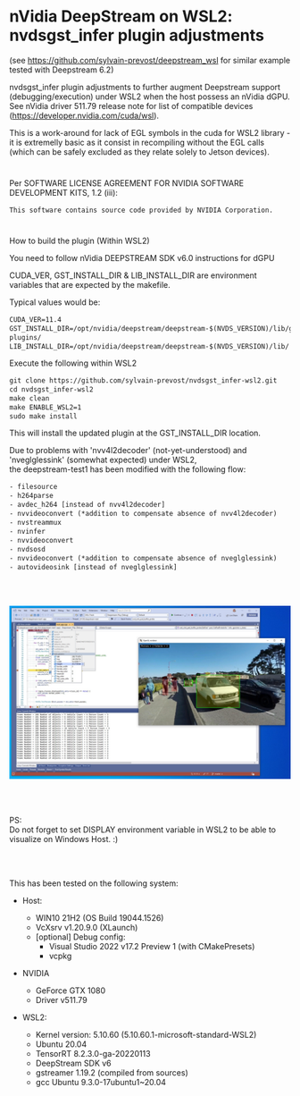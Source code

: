 
# nVidia DeepStream on WSL2: nvdsgst_infer plugin adjustments


(see https://github.com/sylvain-prevost/deepstream_wsl for similar example tested with Deepstream 6.2) 


nvdsgst_infer plugin adjustments to further augment Deepstream support (debugging/execution) under WSL2 when the host possess an nVidia dGPU.
See  nVidia driver 511.79 release note for list of compatible devices (https://developer.nvidia.com/cuda/wsl).
  
This is a work-around for lack of EGL symbols in the cuda for WSL2 library - it is extremelly basic as it consist in recompiling without the EGL calls (which can be safely excluded as they relate solely to Jetson devices).
  
#

Per SOFTWARE LICENSE AGREEMENT FOR NVIDIA SOFTWARE DEVELOPMENT KITS, 1.2 (iii):
```
This software contains source code provided by NVIDIA Corporation.
```

#

How to build the plugin (Within WSL2)  

You need to follow nVidia DEEPSTREAM SDK v6.0 instructions for dGPU  
  
CUDA_VER, GST_INSTALL_DIR & LIB_INSTALL_DIR are environment variables that are expected by the makefile.  
  
Typical values would be:  
  
```
CUDA_VER=11.4  
GST_INSTALL_DIR=/opt/nvidia/deepstream/deepstream-$(NVDS_VERSION)/lib/gst-plugins/  
LIB_INSTALL_DIR=/opt/nvidia/deepstream/deepstream-$(NVDS_VERSION)/lib/  
```
  
Execute the following within WSL2  
  

```
git clone https://github.com/sylvain-prevost/nvdsgst_infer-wsl2.git
cd nvdsgst_infer-wsl2
make clean
make ENABLE_WSL2=1
sudo make install
```

This will install the updated plugin at the GST_INSTALL_DIR location.  
  
Due to problems with 'nvv4l2decoder' (not-yet-understood) and 'nveglglessink' (somewhat expected)  under WSL2,  
the deepstream-test1 has been modified with the following flow:  
  
```
- filesource  
- h264parse  
- avdec_h264 [instead of nvv4l2decoder]  
- nvvideoconvert (*addition to compensate absence of nvv4l2decoder)  
- nvstreammux  
- nvinfer  
- nvvideoconvert  
- nvdsosd  
- nvvideoconvert (*addition to compensate absence of nveglglessink)  
- autovideosink [instead of nveglglessink]
```
  
</br>
</br>

![Alt text](images/example_output.jpg?raw=true "Title")

</br>
</br>

  
PS:  
Do not forget to set DISPLAY environment variable in WSL2 to be able to visualize on Windows Host. :)  
  
</br>
</br>
  
This has been tested on the following system:  
  
* Host:  
  * WIN10 21H2 (OS Build 19044.1526)  
  * VcXsrv v1.20.9.0 (XLaunch)  
  * [optional] Debug config:  
    * Visual Studio 2022 v17.2 Preview 1 (with CMakePresets)  
    * vcpkg  
  
* NVIDIA  
  * GeForce GTX 1080  
  * Driver v511.79  
  
* WSL2:  
  * Kernel version: 5.10.60 (5.10.60.1-microsoft-standard-WSL2)  
  * Ubuntu 20.04  
  * TensorRT 8.2.3.0-ga-20220113  
  * DeepStream SDK v6  
  * gstreamer 1.19.2 (compiled from sources)  
  * gcc Ubuntu 9.3.0-17ubuntu1~20.04  
  











